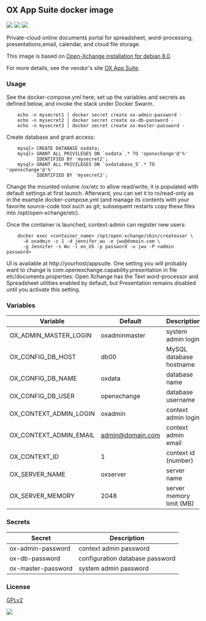 ## OX App Suite docker image
[![](https://images.microbadger.com/badges/version/instantlinux/open-xchange-appsuite.svg)](https://microbadger.com/images/instantlinux/open-xchange-appsuite "Version badge") [![](https://images.microbadger.com/badges/image/instantlinux/open-xchange-appsuite.svg)](https://microbadger.com/images/instantlinux/open-xchange-appsuite "Image badge") [![](https://images.microbadger.com/badges/commit/instantlinux/open-xchange-appsuite.svg)](https://microbadger.com/images/instantlinux/open-xchange-appsuite "Commit badge")

Private-cloud online documents portal for spreadsheet, word-processing, presentations,email, calendar, and cloud file storage.

This image is based on [Open-Xchange installation for debian 8.0](http://oxpedia.org/wiki/index.php?title=AppSuite:Open-Xchange_Installation_Guide_for_Debian_8.0).

For more details, see the vendor's site [OX App Suite](http://open-xchange.com/en/home).

### Usage

See the docker-compose.yml here; set up the variables and secrets as defined below, and invoke the stack under Docker Swarm.

        echo -n mysecret1 | docker secret create ox-admin-password -
        echo -n mysecret2 | docker secret create ox-db-password -
        echo -n mysecret3 | docker secret create ox-master-password -

Create database and grant access:

        mysql> CREATE DATABASE oxdata;
        mysql> GRANT ALL PRIVILEGES ON `oxdata`.* TO 'openxchange'@'%'
               IDENTIFIED BY 'mysecret2';
        mysql> GRANT ALL PRIVILEGES ON `oxdatabase_5`.* TO 'openxchange'@'%'
               IDENTIFIED BY 'mysecret2';


Change the mounted volume /ox/etc to allow read/write; it is populated
with default settings at first launch. Afterward, you can set it to
ro/read-only as in the example docker-compose.yml (and manage its
contents with your favorite source-code tool such as git; subsequent restarts
copy these files into /opt/open-xchange/etc).

Once the container is launched, context-admin can register new users:

        docker exec <container_name> /opt/open-xchange/sbin/createuser \
          -A oxadmin -c 1 -d jennifer_wu -e jwu@domain.com \
          -g Jennifer -s Wu -l en_US -p password -u jwu -P <admin password>


UI is available at http://yourhost/appsuite. One setting you will probably want to change is com.openexchange.capability.presentation in file etc/documents.properties: Open Xchange has the Text word-processor and Spreadsheet utilities enabled by default, but Presentation remains disabled until you activate this setting.

### Variables

| Variable | Default | Description |
| -------- | ------- | ----------- |
| OX_ADMIN_MASTER_LOGIN | oxadminmaster | system admin login |
| OX_CONFIG_DB_HOST | db00 | MySQL database hostname |
| OX_CONFIG_DB_NAME | oxdata | database name |
| OX_CONFIG_DB_USER | openxchange | database username |
| OX_CONTEXT_ADMIN_LOGIN | oxadmin | context admin login |
| OX_CONTEXT_ADMIN_EMAIL | admin@domain.com| context admin email |
| OX_CONTEXT_ID | 1 | context id (number) |
| OX_SERVER_NAME | oxserver | server name |
| OX_SERVER_MEMORY | 2048 | server memory limit (MB) |

### Secrets

| Secret | Description |
| ------ | ----------- |
| ox-admin-password |context admin password |
| ox-db-password | configuration database password |
| ox-master-password |system admin password |

### License

[GPLv2](https://www.open-xchange.com//fileadmin/user_upload/open-xchange/document/license/GNU_General_Public_License.pdf)



[![](https://images.microbadger.com/badges/license/instantlinux/open-xchange-appsuite.svg)](https://microbadger.com/images/instantlinux/open-xchange-appsuite "License badge")
